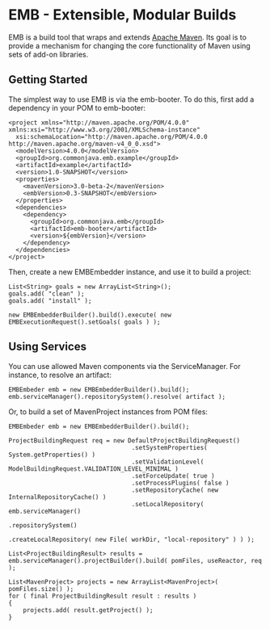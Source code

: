 # EMB - Extensible, Modular Builds #

EMB is a build tool that wraps and extends [Apache Maven](http://maven.apache.org/). Its goal is to provide a mechanism for changing the core functionality of Maven using sets of add-on libraries.

## Getting Started ##

The simplest way to use EMB is via the emb-booter. To do this, first add a dependency in your POM to emb-booter:

    <project xmlns="http://maven.apache.org/POM/4.0.0" xmlns:xsi="http://www.w3.org/2001/XMLSchema-instance"
      xsi:schemaLocation="http://maven.apache.org/POM/4.0.0 http://maven.apache.org/maven-v4_0_0.xsd">
      <modelVersion>4.0.0</modelVersion>
      <groupId>org.commonjava.emb.example</groupId>
      <artifactId>example</artifactId>
      <version>1.0-SNAPSHOT</version>
      <properties>
        <mavenVersion>3.0-beta-2</mavenVersion>
        <embVersion>0.3-SNAPSHOT</embVersion>
      </properties>
      <dependencies>
        <dependency>
          <groupId>org.commonjava.emb</groupId>
          <artifactId>emb-booter</artifactId>
          <version>${embVersion}</version>
        </dependency>
      </dependencies>
    </project>

Then, create a new EMBEmbedder instance, and use it to build a project:

    List<String> goals = new ArrayList<String>();
    goals.add( "clean" );
    goals.add( "install" );

    new EMBEmbedderBuilder().build().execute( new EMBExecutionRequest().setGoals( goals ) );
  
## Using Services ##

You can use allowed Maven components via the ServiceManager. For instance, to resolve an artifact:

    EMBEmbeder emb = new EMBEmbedderBuilder().build();
    emb.serviceManager().repositorySystem().resolve( artifact );
  
Or, to build a set of MavenProject instances from POM files:

    EMBEmbeder emb = new EMBEmbedderBuilder().build();
    
    ProjectBuildingRequest req = new DefaultProjectBuildingRequest()
                                      .setSystemProperties( System.getProperties() )
                                      .setValidationLevel( ModelBuildingRequest.VALIDATION_LEVEL_MINIMAL )
                                      .setForceUpdate( true )
                                      .setProcessPlugins( false )
                                      .setRepositoryCache( new InternalRepositoryCache() )
                                      .setLocalRepository( emb.serviceManager()
                                                              .repositorySystem()
                                                              .createLocalRepository( new File( workDir, "local-repository" ) ) );
                             
    List<ProjectBuildingResult> results = emb.serviceManager().projectBuilder().build( pomFiles, useReactor, req );
    
    List<MavenProject> projects = new ArrayList<MavenProject>( pomFiles.size() );
    for ( final ProjectBuildingResult result : results )
    {
        projects.add( result.getProject() );
    }


